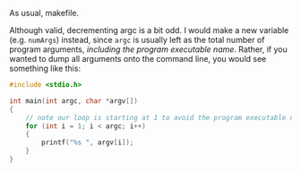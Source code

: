 As usual, makefile.

Although valid, decrementing argc is a bit odd. I would make a new variable (e.g. `numArgs`) instead, since `argc` is usually left as the total number of program arguments, _including the program executable name_. Rather, if you wanted to dump all arguments onto the command line, you would see something like this:

```C
#include <stdio.h> 

int main(int argc, char *argv[])
{
    // note our loop is starting at 1 to avoid the program executable name
    for (int i = 1; i < argc; i++)
    {
        printf("%s ", argv[i]);
    }
}
```
